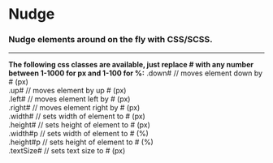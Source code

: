 Nudge
=====

<h3>Nudge elements around on the fly with CSS/SCSS.</h3>
<hr />
<b>The following css classes are available, just replace # with any number between 1-1000 for px and 1-100 for %:</b>
.down#  	// moves element down by # (px)<br />
.up#		// moves element by up # (px)<br />
.left#		// moves element left by # (px)<br />
.right#		// moves element right by # (px)<br />
.width#		// sets width of element to # (px)<br />
.height#	// sets height of element to # (px)<br />
.width#p	// sets width of element to # (%)<br />
.height#p	// sets height of element to # (%)<br />
.textSize#	// sets text size to # (px)<br />
